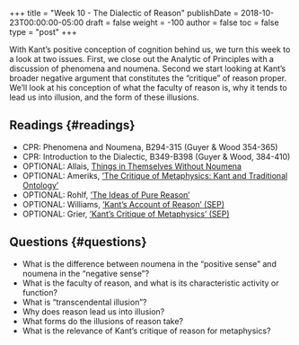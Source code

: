 +++
title = "Week 10 - The Dialectic of Reason"
publishDate = 2018-10-23T00:00:00-05:00
draft = false
weight = -100
author = false
toc = false
type = "post"
+++

With Kant&rsquo;s positive conception of cognition behind us, we turn this week to a
look at two issues. First, we close out the Analytic of Principles with a
discussion of phenomena and noumena. Second we start looking at Kant&rsquo;s broader
negative argument that constitutes the &ldquo;critique&rdquo; of reason proper. We&rsquo;ll look
at his conception of what the faculty of reason is, why it tends to lead us
into illusion, and the form of these illusions.


## Readings {#readings}

-   CPR: Phenomena and Noumena, B294-315 (Guyer & Wood 354-365)
-   CPR: Introduction to the Dialectic, B349-B398 (Guyer & Wood, 384-410)
-   OPTIONAL: Allais, [Things in Themselves Without Noumena](https://www.dropbox.com/s/hv5q3uge8bqo7gq/allais2015-ch3%5FThings%5Fin%5FThemselves%5FWithout%5FNoumena.pdf?dl=0)
-   OPTIONAL: Ameriks, [&rsquo;The Critique of Metaphysics: Kant and Traditional Ontology&rsquo;](https://www.dropbox.com/s/uva8t1ssufbz35k/ameriks1992.pdf?dl=0)
-   OPTIONAL: Rohlf, [&rsquo;The Ideas of Pure Reason&rsquo;](https://www.dropbox.com/s/lblcrj0k4rzpxjs/rohlf2010.pdf?dl=0)
-   OPTIONAL: Williams, [&rsquo;Kant&rsquo;s Account of Reason&rsquo; (SEP)](http://plato.stanford.edu/entries/kant-reason/)
-   OPTIONAL: Grier, [&rsquo;Kant&rsquo;s Critique of Metaphysics&rsquo; (SEP)](http://plato.stanford.edu/entries/kant-metaphysics/)


## Questions {#questions}

-   What is the difference between noumena in the &ldquo;positive sense&rdquo; and noumena in the &ldquo;negative sense&rdquo;?
-   What is the faculty of reason, and what is its characteristic activity or function?
-   What is &ldquo;transcendental illusion&rdquo;?
-   Why does reason lead us into illusion?
-   What forms do the illusions of reason take?
-   What is the relevance of Kant&rsquo;s critique of reason for metaphysics?
